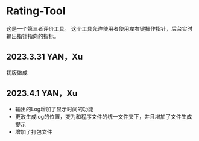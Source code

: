 # Rating-Tool
这是一个第三者评价工具。
这个工具允许使用者使用左右键操作指针，后台实时输出指针指向的指标。

## 2023.3.31 YAN，Xu
初版做成

## 2023.4.1 YAN，Xu
* 输出的Log增加了显示时间的功能
* 更改生成log的位置，变为和程序文件的统一文件夹下，并且增加了文件生成提示
* 增加了打包文件
